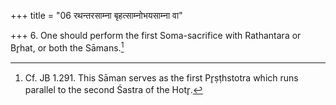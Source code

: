 +++
title = "06 रथन्तरसाम्ना बृहत्साम्नोभयसाम्ना वा"

+++
6. One should perform the first Soma-sacrifice with Rathantara or Br̥hat, or both the Sāmans.[^1]  


[^1]: Cf. JB 1.291. This Sāman serves as the first Pr̥ṣṭhstotra which runs parallel to the second Śastra of the Hotr̥.
